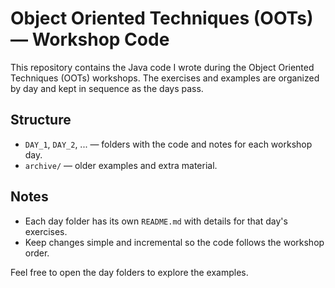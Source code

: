 # Object Oriented Techniques (OOTs) — Workshop Code

This repository contains the Java code I wrote during the Object Oriented Techniques (OOTs) workshops.
The exercises and examples are organized by day and kept in sequence as the days pass.

## Structure

- `DAY_1`, `DAY_2`, ... — folders with the code and notes for each workshop day.
- `archive/` — older examples and extra material.

## Notes

- Each day folder has its own `README.md` with details for that day's exercises.
- Keep changes simple and incremental so the code follows the workshop order.

Feel free to open the day folders to explore the examples.
